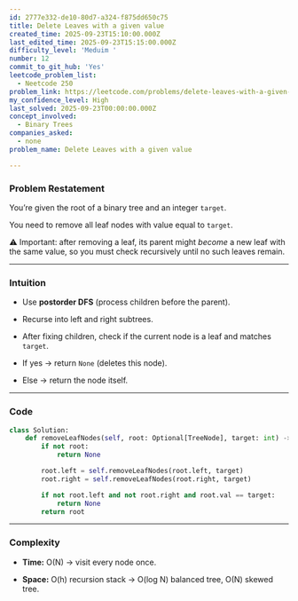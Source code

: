 ```yaml
---
id: 2777e332-de10-80d7-a324-f875dd650c75
title: Delete Leaves with a given value
created_time: 2025-09-23T15:10:00.000Z
last_edited_time: 2025-09-23T15:15:00.000Z
difficulty_level: 'Meduim '
number: 12
commit_to_git_hub: 'Yes'
leetcode_problem_list:
  - Neetcode 250
problem_link: https://leetcode.com/problems/delete-leaves-with-a-given-value/description/
my_confidence_level: High
last_solved: 2025-09-23T00:00:00.000Z
concept_involved:
  - Binary Trees
companies_asked:
  - none
problem_name: Delete Leaves with a given value

---
```


### **Problem Restatement**

You’re given the root of a binary tree and an integer `target`.

You need to remove all leaf nodes with value equal to `target`.

⚠️ Important: after removing a leaf, its parent might *become* a new leaf with the same value, so you must check recursively until no such leaves remain.

***

### **Intuition**

*   Use **postorder DFS** (process children before the parent).

*   Recurse into left and right subtrees.

*   After fixing children, check if the current node is a leaf and matches `target`.

*   If yes → return `None` (deletes this node).

*   Else → return the node itself.

***

### **Code**

```python
class Solution:
    def removeLeafNodes(self, root: Optional[TreeNode], target: int) -> Optional[TreeNode]:
        if not root:
            return None

        root.left = self.removeLeafNodes(root.left, target)
        root.right = self.removeLeafNodes(root.right, target)

        if not root.left and not root.right and root.val == target:
            return None
        return root


```

***

### **Complexity**

*   **Time:** O(N) → visit every node once.

*   **Space:** O(h) recursion stack → O(log N) balanced tree, O(N) skewed tree.
